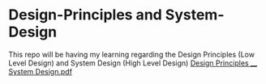 # Design-Principles and System-Design
This repo will be having my learning regarding the Design Principles (Low Level Design) and System Design (High Level Design)
[Design Principles __  System Design.pdf](https://github.com/kpsingh/Design-Principles-System-Design/files/9127084/Design.Principles.__.System.Design.pdf)
